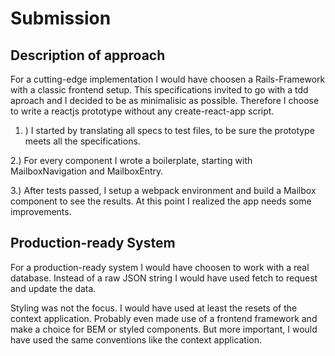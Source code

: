 # Submission

## Description of approach

For a cutting-edge implementation I would have choosen a Rails-Framework with a classic frontend setup. This specifications invited to go with a tdd aproach and I decided to be as minimalisic as possible. Therefore I choose to write a reactjs prototype without any create-react-app script.

1. ) I started by translating all specs to test files, to be sure the prototype meets all the specifications.

2.) For every component I wrote a boilerplate, starting with MailboxNavigation and MailboxEntry.

3.) After tests passed, I setup a webpack environment and build a Mailbox component to see the results. At this point I realized the app needs some improvements.

## Production-ready System

For a production-ready system I would have choosen to work with a real database. Instead of a raw JSON string I would have used fetch to request and update the data.

Styling was not the focus. I would have used at least the resets of the context application. Probably even made use of a frontend framework and make a choice for BEM or styled components. But more important, I would have used the same conventions like the context application.
